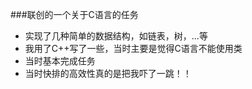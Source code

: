 ###联创的一个关于C语言的任务
* 实现了几种简单的数据结构，如链表，树，...等
* 我用了C++写了一些，当时主要是觉得C语言不能使用类
* 当时基本完成任务
* 当时快排的高效性真的是把我吓了一跳！！
